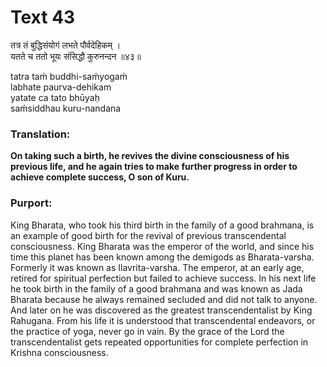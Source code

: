 # Text 43

तत्र तं बुद्धिसंयोगं लभते पौर्वदेहिकम् ।  
यतते च ततो भूयः संसिद्धौ कुरुनन्दन ॥४३॥

tatra taḿ buddhi-saḿyogaḿ  
labhate paurva-dehikam  
yatate ca tato bhūyaḥ  
saḿsiddhau kuru-nandana



### Translation:

**On taking such a birth, he revives the divine consciousness of his previous life, and he again tries to make further progress in order to achieve complete success, O son of Kuru.**

### Purport:

King Bharata, who took his third birth in the family of a good brahmana, is an example of good birth for the revival of previous transcendental consciousness. King Bharata was the emperor of the world, and since his time this planet has been known among the demigods as Bharata-varsha. Formerly it was known as Ilavrita-varsha. The emperor, at an early age, retired for spiritual perfection but failed to achieve success. In his next life he took birth in the family of a good brahmana and was known as Jada Bharata because he always remained secluded and did not talk to anyone. And later on he was discovered as the greatest transcendentalist by King Rahugana. From his life it is understood that transcendental endeavors, or the practice of yoga, never go in vain. By the grace of the Lord the transcendentalist gets repeated opportunities for complete perfection in Krishna consciousness.